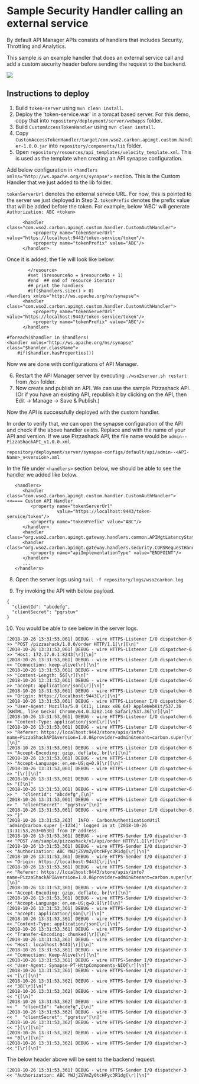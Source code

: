 # Sample Security Handler calling an external service

By default API Manager APIs consists of handlers that includes Security, Throttling and Analytics. 

This sample is an example handler that does an external service call and add a custom security header 
before sending the request to the backend.

![](https://github.com/malinthaprasan/APIMCustomSecurity/raw/master/Custom%20Handler%20Drawing.jpg)

## Instructions to deploy

1. Build `token-server` using `mvn clean install`. 
2. Deploy the 'token-service.war' in a tomcat based server. For this demo, copy that into `repository/deployment/server/webapps` folder.
3. Build `CustomAccessTokenHandler` using `mvn clean install`.
4. Copy `CustomAccessTokenHandler/target/com.wso2.carbon.apimgt.custom.handler-1.0.0.jar` into `repository/components/lib` folder.
5. Open `repository/resources/api_templates/velocity_template.xml`. This is used as the template when creating an API synapse configuration. 

Add below configuration in `<handlers xmlns="http://ws.apache.org/ns/synapse">` section. This is the Custom Handler that we just 
added to the lib folder.

`tokenServerUrl` denotes the external service URL. For now, this is pointed to the server we just deployed in Step 2.
`tokenPrefix` denotes the prefix value that will be added before the token. For example, below 'ABC' will generate `Authorization: ABC <token>`

```
      <handler class="com.wso2.carbon.apimgt.custom.handler.CustomAuthHandler">
          <property name="tokenServerUrl" value="https://localhost:9443/token-service/token"/>
          <property name="tokenPrefix" value="ABC"/>
      </handler>
```

Once it is added, the file will look like below:

```
        </resource>
        #set ($resourceNo = $resourceNo + 1)
        #end  ## end of resource iterator
        ## print the handlers
        #if($handlers.size() > 0)
<handlers xmlns="http://ws.apache.org/ns/synapse">
      <handler class="com.wso2.carbon.apimgt.custom.handler.CustomAuthHandler">
          <property name="tokenServerUrl" value="https://localhost:9443/token-service/token"/>
          <property name="tokenPrefix" value="ABC"/>
      </handler>

#foreach($handler in $handlers)
<handler xmlns="http://ws.apache.org/ns/synapse" class="$handler.className">
    #if($handler.hasProperties())
```

Now we are done with configurations of API Manager. 

6. Restart the API Manager server by executing `./wso2server.sh restart` from `/bin` folder. 
7. Now create and publish an API. We can use the sample Pizzashack API. (Or if you have an existing API, 
republish it by clicking on the API, then Edit -> Manage -> Save & Publish.)

Now the API is successfully deployed with the custom handler. 

In order to verify that, we can open the synapse configuration of the API and check if the above handler exists. 
Replace <API-Name> and <version> with the name of your API and version. If we use Pizzashack API, the file name
would be `admin--PizzaShackAPI_v1.0.0.xml`

`repository/deployment/server/synapse-configs/default/api/admin--<API-Name>_v<version>.xml` 

In the file under `<handlers>` section below, we should be able to see the handler we added like below.

```
   <handlers>
      <handler class="com.wso2.carbon.apimgt.custom.handler.CustomAuthHandler">    <<==== Custom API Handler
         <property name="tokenServerUrl"
                   value="https://localhost:9443/token-service/token"/>
         <property name="tokenPrefix" value="ABC"/>
      </handler>
      <handler class="org.wso2.carbon.apimgt.gateway.handlers.common.APIMgtLatencyStatsHandler"/>
      <handler class="org.wso2.carbon.apimgt.gateway.handlers.security.CORSRequestHandler">
         <property name="apiImplementationType" value="ENDPOINT"/>
      </handler>
      ...
   </handlers>
```
8. Open the server logs using `tail -f repository/logs/wso2carbon.log`

9. Try invoking the API with below payload.

```
{
  "clientId": "abcdefg",
  "clientSecret": "pqrstuv"
}
```

10. You would be able to see below in the server logs.

```
[2018-10-26 13:31:53,061] DEBUG - wire HTTPS-Listener I/O dispatcher-6 >> "POST /pizzashack/1.0.0/order HTTP/1.1[\r][\n]"
[2018-10-26 13:31:53,061] DEBUG - wire HTTPS-Listener I/O dispatcher-6 >> "Host: 172.17.0.1:8243[\r][\n]"
[2018-10-26 13:31:53,061] DEBUG - wire HTTPS-Listener I/O dispatcher-6 >> "Connection: keep-alive[\r][\n]"
[2018-10-26 13:31:53,061] DEBUG - wire HTTPS-Listener I/O dispatcher-6 >> "Content-Length: 56[\r][\n]"
[2018-10-26 13:31:53,061] DEBUG - wire HTTPS-Listener I/O dispatcher-6 >> "accept: application/json[\r][\n]"
[2018-10-26 13:31:53,061] DEBUG - wire HTTPS-Listener I/O dispatcher-6 >> "Origin: https://localhost:9443[\r][\n]"
[2018-10-26 13:31:53,061] DEBUG - wire HTTPS-Listener I/O dispatcher-6 >> "User-Agent: Mozilla/5.0 (X11; Linux x86_64) AppleWebKit/537.36 (KHTML, like Gecko) Chrome/64.0.3282.140 Safari/537.36[\r][\n]"
[2018-10-26 13:31:53,061] DEBUG - wire HTTPS-Listener I/O dispatcher-6 >> "Content-Type: application/json[\r][\n]"
[2018-10-26 13:31:53,061] DEBUG - wire HTTPS-Listener I/O dispatcher-6 >> "Referer: https://localhost:9443/store/apis/info?name=PizzaShackAPI&version=1.0.0&provider=admin&tenant=carbon.super[\r][\n]"
[2018-10-26 13:31:53,061] DEBUG - wire HTTPS-Listener I/O dispatcher-6 >> "Accept-Encoding: gzip, deflate, br[\r][\n]"
[2018-10-26 13:31:53,061] DEBUG - wire HTTPS-Listener I/O dispatcher-6 >> "Accept-Language: en,en-US;q=0.9[\r][\n]"
[2018-10-26 13:31:53,061] DEBUG - wire HTTPS-Listener I/O dispatcher-6 >> "[\r][\n]"
[2018-10-26 13:31:53,061] DEBUG - wire HTTPS-Listener I/O dispatcher-6 >> "{[\n]"
[2018-10-26 13:31:53,061] DEBUG - wire HTTPS-Listener I/O dispatcher-6 >> "  "clientId": "abcdefg",[\n]"
[2018-10-26 13:31:53,061] DEBUG - wire HTTPS-Listener I/O dispatcher-6 >> "  "clientSecret": "pqrstuv"[\n]"
[2018-10-26 13:31:53,061] DEBUG - wire HTTPS-Listener I/O dispatcher-6 >> "}"
[2018-10-26 13:31:53,263]  INFO - CarbonAuthenticationUtil 'admin@carbon.super [-1234]' logged in at [2018-10-26 13:31:53,263+0530] from IP address 
[2018-10-26 13:31:53,361] DEBUG - wire HTTPS-Sender I/O dispatcher-3 << "POST /am/sample/pizzashack/v1/api/order HTTP/1.1[\r][\n]"
[2018-10-26 13:31:53,361] DEBUG - wire HTTPS-Sender I/O dispatcher-3 << "Authorization: ABC YWJjZGVmZy0tcHFyc3R1dg[\r][\n]"
[2018-10-26 13:31:53,361] DEBUG - wire HTTPS-Sender I/O dispatcher-3 << "Origin: https://localhost:9443[\r][\n]"
[2018-10-26 13:31:53,361] DEBUG - wire HTTPS-Sender I/O dispatcher-3 << "Referer: https://localhost:9443/store/apis/info?name=PizzaShackAPI&version=1.0.0&provider=admin&tenant=carbon.super[\r][\n]"
[2018-10-26 13:31:53,361] DEBUG - wire HTTPS-Sender I/O dispatcher-3 << "Accept-Encoding: gzip, deflate, br[\r][\n]"
[2018-10-26 13:31:53,361] DEBUG - wire HTTPS-Sender I/O dispatcher-3 << "Accept-Language: en,en-US;q=0.9[\r][\n]"
[2018-10-26 13:31:53,361] DEBUG - wire HTTPS-Sender I/O dispatcher-3 << "accept: application/json[\r][\n]"
[2018-10-26 13:31:53,361] DEBUG - wire HTTPS-Sender I/O dispatcher-3 << "Content-Type: application/json[\r][\n]"
[2018-10-26 13:31:53,361] DEBUG - wire HTTPS-Sender I/O dispatcher-3 << "Transfer-Encoding: chunked[\r][\n]"
[2018-10-26 13:31:53,361] DEBUG - wire HTTPS-Sender I/O dispatcher-3 << "Host: localhost:9443[\r][\n]"
[2018-10-26 13:31:53,361] DEBUG - wire HTTPS-Sender I/O dispatcher-3 << "Connection: Keep-Alive[\r][\n]"
[2018-10-26 13:31:53,361] DEBUG - wire HTTPS-Sender I/O dispatcher-3 << "User-Agent: Synapse-PT-HttpComponents-NIO[\r][\n]"
[2018-10-26 13:31:53,361] DEBUG - wire HTTPS-Sender I/O dispatcher-3 << "[\r][\n]"
[2018-10-26 13:31:53,362] DEBUG - wire HTTPS-Sender I/O dispatcher-3 << "38[\r][\n]"
[2018-10-26 13:31:53,362] DEBUG - wire HTTPS-Sender I/O dispatcher-3 << "{[\n]"
[2018-10-26 13:31:53,362] DEBUG - wire HTTPS-Sender I/O dispatcher-3 << "  "clientId": "abcdefg",[\n]"
[2018-10-26 13:31:53,362] DEBUG - wire HTTPS-Sender I/O dispatcher-3 << "  "clientSecret": "pqrstuv"[\n]"
[2018-10-26 13:31:53,362] DEBUG - wire HTTPS-Sender I/O dispatcher-3 << "}[\r][\n]"
[2018-10-26 13:31:53,362] DEBUG - wire HTTPS-Sender I/O dispatcher-3 << "0[\r][\n]"
[2018-10-26 13:31:53,362] DEBUG - wire HTTPS-Sender I/O dispatcher-3 << "[\r][\n]"
```

The below header above will be sent to the backend request.

```
[2018-10-26 13:31:53,361] DEBUG - wire HTTPS-Sender I/O dispatcher-3 << "Authorization: ABC YWJjZGVmZy0tcHFyc3R1dg[\r][\n]"
```
